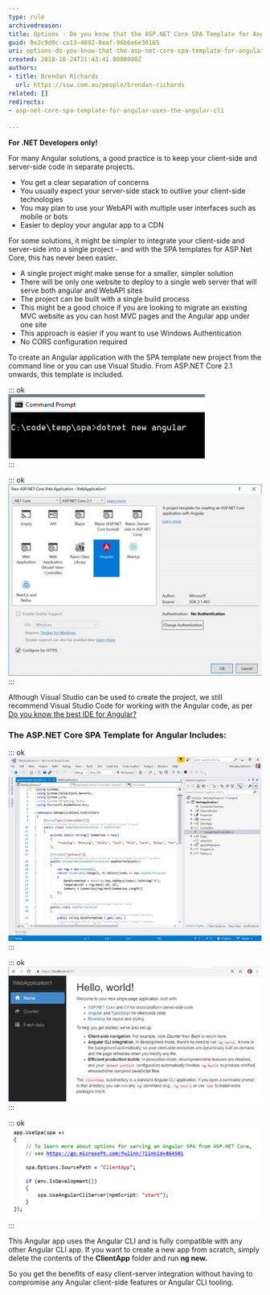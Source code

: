 ```yaml
---
type: rule
archivedreason: 
title: Options - Do you know that the ASP.NET Core SPA Template for Angular uses the Angular CLI?
guid: 0e2c9d0c-ca13-4692-8eaf-96b6e6e30165
uri: options-do-you-know-that-the-asp-net-core-spa-template-for-angular-uses-the-angular-cli
created: 2018-10-24T21:43:41.0000000Z
authors:
- title: Brendan Richards
  url: https://ssw.com.au/people/brendan-richards
related: []
redirects:
- asp-net-core-spa-template-for-angular-uses-the-angular-cli

---
```


**For .NET Developers only!**

For many Angular solutions, a good practice is to keep your client-side and server-side code in separate projects.

* You get a clear separation of concerns
* You usually expect your server-side stack to outlive your client-side technologies
* You may plan to use your WebAPI with multiple user interfaces such as mobile or bots
* Easier to deploy your angular app to a CDN


<!--endintro-->

For some solutions, it might be simpler to integrate your client-side and server-side into a single project – and with the SPA templates for ASP.Net Core, this has never been easier.

* A single project might make sense for a smaller, simpler solution
* There will be only one website to deploy to a single web server that will serve both angular and WebAPI sites
* The project can be built with a single build process
* This might be a good choice if you are looking to migrate an existing MVC website as you can host MVC pages and the Angular app under one site
* This approach is easier if you want to use Windows Authentication
* No CORS configuration required


To create an Angular application with the SPA template new project from the command line or you can use Visual Studio. From ASP.NET Core 2.1 onwards, this template is included.


::: ok  
![Figure: Creating a project from the command line](create-angular-via-cmd.png)  
:::


::: ok  
![Figure: Creating a project using Visual Studio](create-angular-via-vs.jpg)  
:::

Although Visual Studio can be used to create the project, we still recommend Visual Studio Code for working with the Angular code, as per [Do you know the best IDE for Angular?](/how-to-get-your-machine-setup)

###     The ASP.NET Core SPA Template for Angular Includes: 


::: ok  
![Figure: A simple example WebAPI](simple-example-webapi.jpg)  
:::


::: ok  
![Figure: An Angular UI with Twitter Bootstrap styling](angular-ui-with-bootstrap.jpg)  
:::


::: ok  
![Figure: Server-side configuration in Startup.cs allowing the Angular UI to be hosted from under the single ASP.NET Core website](angular-server-side-config.png)  
:::

This Angular app uses the Angular CLI and is fully compatible with any other Angular CLI app. If you want to create a new app from scratch, simply delete the contents of the  **ClientApp** folder and run  **ng new.**

So you get the benefits of easy client-server integration without having to compromise any Angular client-side features or Angular CLI tooling.
